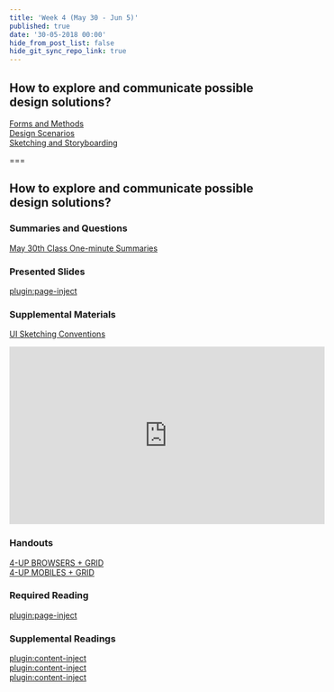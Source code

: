 ```yaml
---
title: 'Week 4 (May 30 - Jun 5)'
published: true
date: '30-05-2018 00:00'
hide_from_post_list: false
hide_git_sync_repo_link: true
---
```


## How to explore and communicate possible design solutions?
[Forms and Methods](https://demo.hibbittsdesign.org/cpt-363-2018/pdfs/cpt-363-slides-placeholder.pdf#page=3)  
[Design Scenarios](https://demo.hibbittsdesign.org/cpt-363-2018/pdfs/cpt-363-slides-placeholder.pdf#page=4)  
[Sketching and Storyboarding](https://demo.hibbittsdesign.org/cpt-363-2018/pdfs/cpt-363-slides-placeholder.pdf#page=5)  

===

## **How to explore and communicate possible design solutions?**

### Summaries and Questions  
[May 30th Class One-minute Summaries](https://sso.canvaslms.com/courses/1413912/assignments/9519523)

### Presented Slides  
[plugin:page-inject](/all-slides/week-04)

### Supplemental Materials  
[UI Sketching Conventions](https://www.youtube.com/watch?v=MwidSAlbEB8)  
<div class="embed-responsive embed-responsive-4by3"><iframe width="560" height="315" src="https://www.youtube.com/embed/MwidSAlbEB8" frameborder="0" allowfullscreen></iframe></div>

### Handouts
[4-UP BROWSERS + GRID](https://sso.canvaslms.com/courses/1413912/files/folder/Handouts/Sketching%20Templates/sneakpeekit-4-browsers)  
[4-UP MOBILES + GRID](https://sso.canvaslms.com/courses/1413912/files/folder/Handouts/Sketching%20Templates/sneakpeekit-4-mobiles)  

### Required Reading  
[plugin:page-inject](/all-readings/week-04)

### Supplemental Readings  
[plugin:content-inject](/ux-techniques-guide/how-to-explore-and-describe-possible-design-solutions/brainstorming)  
[plugin:content-inject](/ux-techniques-guide/how-to-explore-and-describe-possible-design-solutions/prototyping)  
[plugin:content-inject](/ux-techniques-guide/how-to-explore-and-describe-possible-design-solutions/scenarios)  
